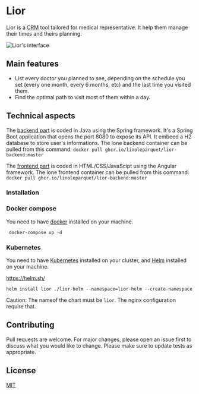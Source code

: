 # Lior

Lior is a [CRM](https://www.salesforce.com/crm/what-is-crm/) tool tailored for medical representative. It help them manage their times and theirs planning.

![Lior's interface](images/lior-interface.gif)

## Main features 

- List every doctor you planned to see, depending on the schedule you set (every one month, every 6 months, etc) and the last time you visited them. 
- Find the optimal path to visit most of them within a day.  

## Technical aspects

The [backend part](https://github.com/linoleparquet/lior-backend) is coded in Java using the Spring framework. It's a Spring Boot application that opens the port 8080 to expose its API. It embeed a H2 database to store user's informations. 
The lone backend container can be pulled from this command: `docker pull ghcr.io/linoleparquet/lior-backend:master`

The [frontend part](https://github.com/linoleparquet/lior-frontend) is coded in HTML/CSS/JavaScipt using the Angular framework.
The lone frontend container can be pulled from this command: `docker pull ghcr.io/linoleparquet/lior-backend:master`

### Installation

### Docker compose
You need to have [docker](https://www.docker.com/) installed on your machine. 

``` docker-compose up -d```

### Kubernetes

You need to have [Kubernetes](https://kubernetes.io/fr/) installed on your cluster, and [Helm](https://helm.sh/) installed on your machine.

https://helm.sh/

``` helm install lior ./lior-helm --namespace=lior-helm --create-namespace ```

Caution: The nameof the chart must be `lior`. The nginx configuration require that.

## Contributing
Pull requests are welcome. For major changes, please open an issue first to discuss what you would like to change.
Please make sure to update tests as appropriate.

## License
[MIT](https://choosealicense.com/licenses/mit/)

